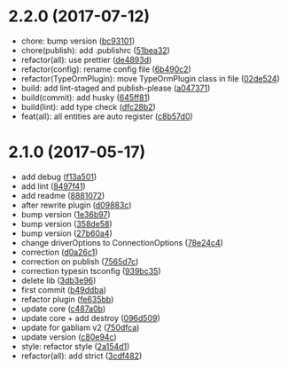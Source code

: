 <a name="2.2.0"></a>
# 2.2.0 (2017-07-12)

* chore: bump version ([bc93101](https://github.com/gabliam/typeorm/commit/bc93101))
* chore(publish): add .publishrc ([51bea32](https://github.com/gabliam/typeorm/commit/51bea32))
* refactor(all): use prettier ([de4893d](https://github.com/gabliam/typeorm/commit/de4893d))
* refactor(config): rename config file ([6b490c2](https://github.com/gabliam/typeorm/commit/6b490c2))
* refactor(TypeOrmPlugin): move TypeOrmPlugin class in file ([02de524](https://github.com/gabliam/typeorm/commit/02de524))
* build: add lint-staged and publish-please ([a047371](https://github.com/gabliam/typeorm/commit/a047371))
* build(commit): add husky ([645ff81](https://github.com/gabliam/typeorm/commit/645ff81))
* build(lint): add type check ([dfc28b2](https://github.com/gabliam/typeorm/commit/dfc28b2))
* feat(all): all entities are auto register ([c8b57d0](https://github.com/gabliam/typeorm/commit/c8b57d0))



<a name="2.1.0"></a>
# 2.1.0 (2017-05-17)

* add debug ([f13a501](https://github.com/gabliam/typeorm/commit/f13a501))
* add lint ([8497f41](https://github.com/gabliam/typeorm/commit/8497f41))
* add readme ([8881072](https://github.com/gabliam/typeorm/commit/8881072))
* after rewrite plugin ([d09883c](https://github.com/gabliam/typeorm/commit/d09883c))
* bump version ([1e36b97](https://github.com/gabliam/typeorm/commit/1e36b97))
* bump version ([358de58](https://github.com/gabliam/typeorm/commit/358de58))
* bump version ([27b60a4](https://github.com/gabliam/typeorm/commit/27b60a4))
* change driverOptions to ConnectionOptions ([78e24c4](https://github.com/gabliam/typeorm/commit/78e24c4))
* correction ([d0a26c1](https://github.com/gabliam/typeorm/commit/d0a26c1))
* correction on publish ([7565d7c](https://github.com/gabliam/typeorm/commit/7565d7c))
* correction typesin tsconfig ([939bc35](https://github.com/gabliam/typeorm/commit/939bc35))
* delete lib ([3db3e96](https://github.com/gabliam/typeorm/commit/3db3e96))
* first commit ([b49ddba](https://github.com/gabliam/typeorm/commit/b49ddba))
* refactor plugin ([fe635bb](https://github.com/gabliam/typeorm/commit/fe635bb))
* update core ([c487a0b](https://github.com/gabliam/typeorm/commit/c487a0b))
* update core  + add destroy ([096d509](https://github.com/gabliam/typeorm/commit/096d509))
* update for gabliam v2 ([750dfca](https://github.com/gabliam/typeorm/commit/750dfca))
* update version ([c80e94c](https://github.com/gabliam/typeorm/commit/c80e94c))
* style: refactor style ([2a154d1](https://github.com/gabliam/typeorm/commit/2a154d1))
* refactor(all): add strict ([3cdf482](https://github.com/gabliam/typeorm/commit/3cdf482))



